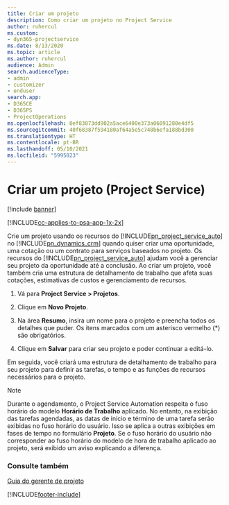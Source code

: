 ```yaml
---
title: Criar um projeto
description: Como criar um projeto no Project Service
author: ruhercul
ms.custom:
- dyn365-projectservice
ms.date: 8/13/2020
ms.topic: article
ms.author: ruhercul
audience: Admin
search.audienceType:
- admin
- customizer
- enduser
search.app:
- D365CE
- D365PS
- ProjectOperations
ms.openlocfilehash: 0ef83873dd902a5ace6400e373a06091280e4df5
ms.sourcegitcommit: 40f68387f594180af64a5e5c748b6efa188bd300
ms.translationtype: HT
ms.contentlocale: pt-BR
ms.lasthandoff: 05/10/2021
ms.locfileid: "5995023"
---
```

# <a name="create-a-project-project-service"></a>Criar um projeto (Project Service)

[!include [banner](../includes/psa-now-project-operations.md)]

[!INCLUDE[cc-applies-to-psa-app-1x-2x](../includes/cc-applies-to-psa-app-1x-2x.md)]

Crie um projeto usando os recursos do [!INCLUDE[pn_project_service_auto](../includes/pn-project-service-auto.md)] no [!INCLUDE[pn_dynamics_crm](../includes/pn-dynamics-crm.md)] quando quiser criar uma oportunidade, uma cotação ou um contrato para serviços baseados no projeto. Os recursos do [!INCLUDE[pn_project_service_auto](../includes/pn-project-service-auto.md)] ajudam você a gerenciar seu projeto da oportunidade até a conclusão. Ao criar um projeto, você também cria uma estrutura de detalhamento de trabalho que afeta suas cotações, estimativas de custos e gerenciamento de recursos.  
  
1.  Vá para **Project Service > Projetos**.  
  
2.  Clique em **Novo Projeto**.  
  
3.  Na área **Resumo**, insira um nome para o projeto e preencha todos os detalhes que puder. Os itens marcados com um asterisco vermelho (*) são obrigatórios.  
  
4.  Clique em **Salvar** para criar seu projeto e poder continuar a editá-lo.  
  
Em seguida, você criará uma estrutura de detalhamento de trabalho para seu projeto para definir as tarefas, o tempo e as funções de recursos necessários para o projeto.  

> [!NOTE]
> Durante o agendamento, o Project Service Automation respeita o fuso horário do modelo **Horário de Trabalho** aplicado. No entanto, na exibição das tarefas agendadas, as datas de início e término de uma tarefa serão exibidas no fuso horário do usuário. Isso se aplica a outras exibições em fases de tempo no formulário **Projeto**. Se o fuso horário do usuário não corresponder ao fuso horário do modelo de hora de trabalho aplicado ao projeto, será exibido um aviso explicando a diferença. 
  
### <a name="see-also"></a>Consulte também  
 [Guia do gerente de projeto](../psa/project-manager-guide.md)


[!INCLUDE[footer-include](../includes/footer-banner.md)]